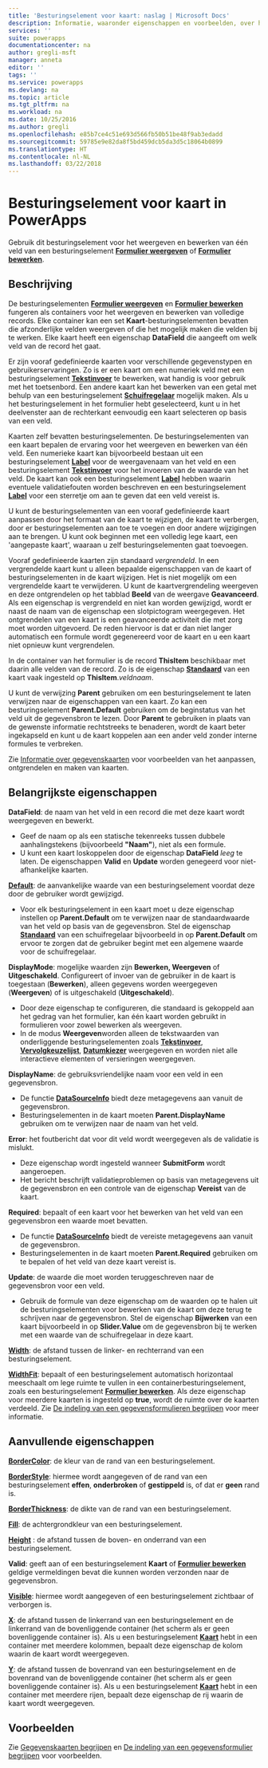 ```yaml
---
title: 'Besturingselement voor kaart: naslag | Microsoft Docs'
description: Informatie, waaronder eigenschappen en voorbeelden, over het besturingselement Kaart
services: ''
suite: powerapps
documentationcenter: na
author: gregli-msft
manager: anneta
editor: ''
tags: ''
ms.service: powerapps
ms.devlang: na
ms.topic: article
ms.tgt_pltfrm: na
ms.workload: na
ms.date: 10/25/2016
ms.author: gregli
ms.openlocfilehash: e85b7ce4c51e693d566fb50b51be48f9ab3edadd
ms.sourcegitcommit: 59785e9e82da8f5bd459dcb5da3d5c18064b0899
ms.translationtype: HT
ms.contentlocale: nl-NL
ms.lasthandoff: 03/22/2018
---
```

# <a name="card-control-in-powerapps"></a>Besturingselement voor kaart in PowerApps
Gebruik dit besturingselement voor het weergeven en bewerken van één veld van een besturingselement **[Formulier weergeven](control-form-detail.md)** of **[Formulier bewerken](control-form-detail.md)**.

## <a name="description"></a>Beschrijving
De besturingselementen **[Formulier weergeven](control-form-detail.md)** en **[Formulier bewerken](control-form-detail.md)** fungeren als containers voor het weergeven en bewerken van volledige records. Elke container kan een set **Kaart**-besturingselementen bevatten die afzonderlijke velden weergeven of die het mogelijk maken die velden bij te werken. Elke kaart heeft een eigenschap **DataField** die aangeeft om welk veld van de record het gaat.  

Er zijn vooraf gedefinieerde kaarten voor verschillende gegevenstypen en gebruikerservaringen.  Zo is er een kaart om een numeriek veld met een besturingselement **[Tekstinvoer](control-text-input.md)** te bewerken, wat handig is voor gebruik met het toetsenbord. Een andere kaart kan het bewerken van een getal met behulp van een besturingselement **[Schuifregelaar](control-slider.md)** mogelijk maken. Als u het besturingselement in het formulier hebt geselecteerd, kunt u in het deelvenster aan de rechterkant eenvoudig een kaart selecteren op basis van een veld.

Kaarten zelf bevatten besturingselementen. De besturingselementen van een kaart bepalen de ervaring voor het weergeven en bewerken van één veld. Een numerieke kaart kan bijvoorbeeld bestaan uit een besturingselement **[Label](control-text-box.md)** voor de weergavenaam van het veld en een besturingselement **[Tekstinvoer](control-text-input.md)** voor het invoeren van de waarde van het veld. De kaart kan ook een besturingselement **[Label](control-text-box.md)** hebben waarin eventuele validatiefouten worden beschreven en een besturingselement **[Label](control-text-box.md)** voor een sterretje om aan te geven dat een veld vereist is.

U kunt de besturingselementen van een vooraf gedefinieerde kaart aanpassen door het formaat van de kaart te wijzigen, de kaart te verbergen, door er besturingselementen aan toe te voegen en door andere wijzigingen aan te brengen. U kunt ook beginnen met een volledig lege kaart, een 'aangepaste kaart', waaraan u zelf besturingselementen gaat toevoegen.

Vooraf gedefinieerde kaarten zijn standaard *vergrendeld*. In een vergrendelde kaart kunt u alleen bepaalde eigenschappen van de kaart of besturingselementen in de kaart wijzigen. Het is niet mogelijk om een vergrendelde kaart te verwijderen. U kunt de kaartvergrendeling weergeven en deze ontgrendelen op het tabblad **Beeld** van de weergave **Geavanceerd**. Als een eigenschap is vergrendeld en niet kan worden gewijzigd, wordt er naast de naam van de eigenschap een slotpictogram weergegeven. Het ontgrendelen van een kaart is een geavanceerde activiteit die met zorg moet worden uitgevoerd. De reden hiervoor is dat er dan niet langer automatisch een formule wordt gegenereerd voor de kaart en u een kaart niet opnieuw kunt vergrendelen.

In de container van het formulier is de record **ThisItem** beschikbaar met daarin alle velden van de record.  Zo is de eigenschap **[Standaard](properties-core.md)** van een kaart vaak ingesteld op **ThisItem**.*veldnaam*.

U kunt de verwijzing **Parent** gebruiken om een besturingselement te laten verwijzen naar de eigenschappen van een kaart.  Zo kan een besturingselement **Parent.Default** gebruiken om de beginstatus van het veld uit de gegevensbron te lezen. Door **Parent** te gebruiken in plaats van de gewenste informatie rechtstreeks te benaderen, wordt de kaart beter ingekapseld en kunt u de kaart koppelen aan een ander veld zonder interne formules te verbreken.

Zie [Informatie over gegevenskaarten](../working-with-cards.md) voor voorbeelden van het aanpassen, ontgrendelen en maken van kaarten.

## <a name="key-properties"></a>Belangrijkste eigenschappen
**DataField**: de naam van het veld in een record die met deze kaart wordt weergegeven en bewerkt.

* Geef de naam op als een statische tekenreeks tussen dubbele aanhalingstekens (bijvoorbeeld **"Naam"**), niet als een formule.
* U kunt een kaart loskoppelen door de eigenschap **DataField** *leeg* te laten. De eigenschappen **Valid** en **Update** worden genegeerd voor niet-afhankelijke kaarten.

**[Default](properties-core.md)**: de aanvankelijke waarde van een besturingselement voordat deze door de gebruiker wordt gewijzigd.

* Voor elk besturingselement in een kaart moet u deze eigenschap instellen op **Parent.Default** om te verwijzen naar de standaardwaarde van het veld op basis van de gegevensbron. Stel de eigenschap **[Standaard](properties-core.md)** van een schuifregelaar bijvoorbeeld in op **Parent.Default** om ervoor te zorgen dat de gebruiker begint met een algemene waarde voor de schuifregelaar.

**DisplayMode**: mogelijke waarden zijn **Bewerken, Weergeven** of **Uitgeschakeld**. Configureert of invoer van de gebruiker in de kaart is toegestaan (**Bewerken**), alleen gegevens worden weergegeven (**Weergeven**) of is uitgeschakeld (**Uitgeschakeld**).  

* Door deze eigenschap te configureren, die standaard is gekoppeld aan het gedrag van het formulier, kan één kaart worden gebruikt in formulieren voor zowel bewerken als weergeven.
* In de modus **Weergeven**worden alleen de tekstwaarden van onderliggende besturingselementen zoals **[Tekstinvoer](control-text-input.md)**, **[Vervolgkeuzelijst](control-drop-down.md)**, **[Datumkiezer](control-date-picker.md)** weergegeven en worden niet alle interactieve elementen of versieringen weergegeven.

**DisplayName**: de gebruiksvriendelijke naam voor een veld in een gegevensbron.

* De functie **[DataSourceInfo](../functions/function-datasourceinfo.md)** biedt deze metagegevens aan vanuit de gegevensbron.
* Besturingselementen in de kaart moeten **Parent.DisplayName** gebruiken om te verwijzen naar de naam van het veld.

**Error**: het foutbericht dat voor dit veld wordt weergegeven als de validatie is mislukt.

* Deze eigenschap wordt ingesteld wanneer **SubmitForm** wordt aangeroepen.  
* Het bericht beschrijft validatieproblemen op basis van metagegevens uit de gegevensbron en een controle van de eigenschap **Vereist** van de kaart.

**Required**: bepaalt of een kaart voor het bewerken van het veld van een gegevensbron een waarde moet bevatten.

* De functie **[DataSourceInfo](../functions/function-datasourceinfo.md)** biedt de vereiste metagegevens aan vanuit de gegevensbron.
* Besturingselementen in de kaart moeten **Parent.Required** gebruiken om te bepalen of het veld van deze kaart vereist is.

**Update**: de waarde die moet worden teruggeschreven naar de gegevensbron voor een veld.

* Gebruik de formule van deze eigenschap om de waarden op te halen uit de besturingselementen voor bewerken van de kaart om deze terug te schrijven naar de gegevensbron. Stel de eigenschap **Bijwerken** van een kaart bijvoorbeeld in op **Slider.Value** om de gegevensbron bij te werken met een waarde van de schuifregelaar in deze kaart.

**[Width](properties-size-location.md)**: de afstand tussen de linker- en rechterrand van een besturingselement.

**[WidthFit](properties-size-location.md)**: bepaalt of een besturingselement automatisch horizontaal meeschaalt om lege ruimte te vullen in een containerbesturingselement, zoals een besturingselement **[Formulier bewerken](control-form-detail.md)**. Als deze eigenschap voor meerdere kaarten is ingesteld op **true**, wordt de ruimte over de kaarten verdeeld. Zie [De indeling van een gegevensformulieren begrijpen](../working-with-form-layout.md) voor meer informatie.

## <a name="additional-properties"></a>Aanvullende eigenschappen
**[BorderColor](properties-color-border.md)**: de kleur van de rand van een besturingselement.

**[BorderStyle](properties-color-border.md)**: hiermee wordt aangegeven of de rand van een besturingselement **effen**, **onderbroken** of **gestippeld** is, of dat er **geen** rand is.

**[BorderThickness](properties-color-border.md)**: de dikte van de rand van een besturingselement.

**[Fill](properties-color-border.md)**: de achtergrondkleur van een besturingselement.

**[Height](properties-size-location.md)** : de afstand tussen de boven- en onderrand van een besturingselement.

**Valid**: geeft aan of een besturingselement **Kaart** of **[Formulier bewerken](control-form-detail.md)** geldige vermeldingen bevat die kunnen worden verzonden naar de gegevensbron.

**[Visible](properties-core.md)**: hiermee wordt aangegeven of een besturingselement zichtbaar of verborgen is.

**[X](properties-size-location.md)**: de afstand tussen de linkerrand van een besturingselement en de linkerrand van de bovenliggende container (het scherm als er geen bovenliggende container is). Als u een besturingselement **[Kaart](control-card.md)** hebt in een container met meerdere kolommen, bepaalt deze eigenschap de kolom waarin de kaart wordt weergegeven.

**[Y](properties-size-location.md)**: de afstand tussen de bovenrand van een besturingselement en de bovenrand van de bovenliggende container (het scherm als er geen bovenliggende container is). Als u een besturingselement **[Kaart](control-card.md)** hebt in een container met meerdere rijen, bepaalt deze eigenschap de rij waarin de kaart wordt weergegeven.

## <a name="examples"></a>Voorbeelden
Zie [Gegevenskaarten begrijpen](../working-with-cards.md) en [De indeling van een gegevensformulier begrijpen](../working-with-form-layout.md) voor voorbeelden.

